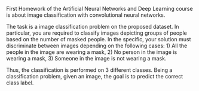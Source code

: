 First Homework of the Artificial Neural Networks and Deep Learning course is about image classification with convolutional neural networks. 


The task is a image classification problem on the proposed dataset. In particular, you are required to classify images depicting groups of people based on the number of masked people. In the specific, your solution must discriminate between images depending on the following cases: 1) All the people in the image are wearing a mask, 2) No person in the image is wearing a mask, 3) Someone in the image is not wearing a mask.

Thus, the classification is performed on 3 different classes. Being a classification problem, given an image, the goal is to predict the correct class label. 
